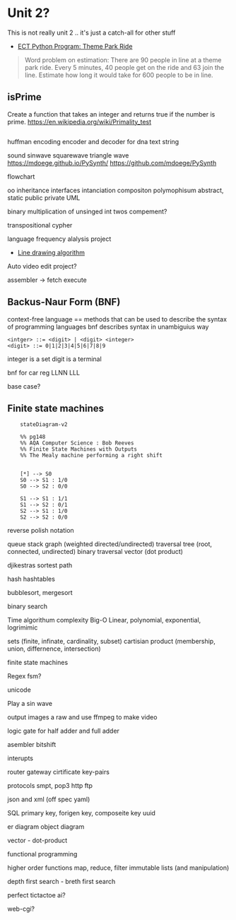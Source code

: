 Unit 2?
======

This is not really unit 2 .. it's just a catch-all for other stuff

* [ECT Python Program: Theme Park Ride](https://docs.google.com/document/d/1_Hu-ZJz2p4dyYzyYgjZeORWuLX8PVfcFn7i8MZpPFHM/edit)
> Word problem on estimation:  There are 90 people in line at a theme park ride. Every 5 minutes, 40 people get on the ride and 63 join the line. Estimate how long it would take for 600 people to be in line.


isPrime
-------

Create a function that takes an integer and returns true if the number is prime.
https://en.wikipedia.org/wiki/Primality_test


```python

```

huffman encoding
encoder and decoder
for dna text string

sound 
sinwave
squarewave
triangle wave
https://mdoege.github.io/PySynth/
https://github.com/mdoege/PySynth

flowchart

oo inheritance
interfaces
intanciation
compositon
polymophisum
abstract, static
public private
UML

binary multiplication of unsinged int
twos compement?

transpositional cypher

language frequency alalysis project
* [Line drawing algorithm](https://en.wikipedia.org/wiki/Line_drawing_algorithm)

Auto video edit project?

assembler -> fetch execute

## Backus-Naur Form (BNF)
context-free language == methods that can be used to describe the syntax of programming languages
bnf describes syntax in unambiguius way
```bnf
<intger> ::= <digit> | <digit> <integer>
<digit> ::= 0|1|2|3|4|5|6|7|8|9
```
integer is a set
digit is a terminal

bnf for car reg LLNN LLL

base case?

## Finite state machines

```mermaid
    stateDiagram-v2

    %% pg148
    %% AQA Computer Science : Bob Reeves
    %% Finite State Machines with Outputs
    %% The Mealy machine performing a right shift


    [*] --> S0
    S0 --> S1 : 1/0
    S0 --> S2 : 0/0

    S1 --> S1 : 1/1
    S1 --> S2 : 0/1
    S2 --> S1 : 1/0
    S2 --> S2 : 0/0
```


reverse polish notation

queue
stack
graph (weighted directed/undirected)
 traversal
tree (root, connected, undirected) binary
 traversal
vector (dot product)

djikestras sortest path

hash
hashtables


bubblesort, mergesort

binary search

Time algorithum complexity
Big-O
Linear, polynomial, exponential, logrimimic

sets (finite, infinate, cardinality, subset) cartisian product (membership, union, differnence, intersection)

finite state machines

Regex
    fsm?


unicode

Play a sin wave


output images a raw and use ffmpeg to make video


logic gate for half adder and full adder

asembler
bitshift


interupts


router gateway cirtificate key-pairs

protocols smpt, pop3 http ftp


json and xml
(off spec yaml)

SQL
primary key, forigen key, composeite key
uuid

er diagram
object diagram

vector - dot-product

functional programming

higher order functions
map, reduce, filter
immutable lists (and manipulation)

depth first search - breth first search

perfect tictactoe ai?

web-cgi?
